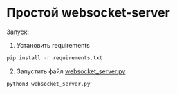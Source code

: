 # Простой websocket-server
Запуск:
1. Установить requirements
```bash
pip install -r requirements.txt
```
2. Запустить файл [websocket_server.py](websocket_server.py)
```bash
python3 websocket_server.py 
```